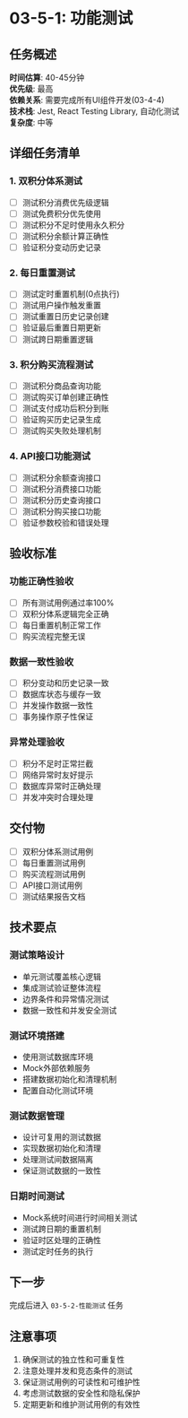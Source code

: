# 03-5-1: 功能测试

## 任务概述
**时间估算**: 40-45分钟  
**优先级**: 最高  
**依赖关系**: 需要完成所有UI组件开发(03-4-4)  
**技术栈**: Jest, React Testing Library, 自动化测试  
**复杂度**: 中等

## 详细任务清单

### 1. 双积分体系测试
- [ ] 测试积分消费优先级逻辑
- [ ] 测试免费积分优先使用
- [ ] 测试积分不足时使用永久积分
- [ ] 测试积分余额计算正确性
- [ ] 验证积分变动历史记录

### 2. 每日重置测试
- [ ] 测试定时重置机制(0点执行)
- [ ] 测试用户操作触发重置
- [ ] 测试重置日历史记录创建
- [ ] 验证最后重置日期更新
- [ ] 测试跨日期重置逻辑

### 3. 积分购买流程测试
- [ ] 测试积分商品查询功能
- [ ] 测试购买订单创建正确性
- [ ] 测试支付成功后积分到账
- [ ] 验证购买历史记录生成
- [ ] 测试购买失败处理机制

### 4. API接口功能测试
- [ ] 测试积分余额查询接口
- [ ] 测试积分消费接口功能
- [ ] 测试积分历史查询接口
- [ ] 测试积分购买接口功能
- [ ] 验证参数校验和错误处理

## 验收标准

### 功能正确性验收
- [ ] 所有测试用例通过率100%
- [ ] 双积分体系逻辑完全正确
- [ ] 每日重置机制正常工作
- [ ] 购买流程完整无误

### 数据一致性验收
- [ ] 积分变动和历史记录一致
- [ ] 数据库状态与缓存一致
- [ ] 并发操作数据一致性
- [ ] 事务操作原子性保证

### 异常处理验收
- [ ] 积分不足时正常拦截
- [ ] 网络异常时友好提示
- [ ] 数据库异常时正确处理
- [ ] 并发冲突时合理处理

## 交付物
- [ ] 双积分体系测试用例
- [ ] 每日重置测试用例
- [ ] 购买流程测试用例
- [ ] API接口测试用例
- [ ] 测试结果报告文档

## 技术要点

### 测试策略设计
- 单元测试覆盖核心逻辑
- 集成测试验证整体流程
- 边界条件和异常情况测试
- 数据一致性和并发安全测试

### 测试环境搭建
- 使用测试数据库环境
- Mock外部依赖服务
- 搭建数据初始化和清理机制
- 配置自动化测试环境

### 测试数据管理
- 设计可复用的测试数据
- 实现数据初始化和清理
- 处理测试间数据隔离
- 保证测试数据的一致性

### 日期时间测试
- Mock系统时间进行时间相关测试
- 测试跨日期的重置机制
- 验证时区处理的正确性
- 测试定时任务的执行

## 下一步
完成后进入 `03-5-2-性能测试` 任务

## 注意事项
1. 确保测试的独立性和可重复性
2. 注意处理并发和竞态条件的测试
3. 保证测试用例的可读性和可维护性
4. 考虑测试数据的安全性和隐私保护
5. 定期更新和维护测试用例的有效性